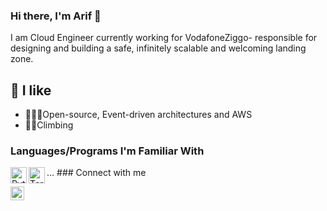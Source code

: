 ### Hi there, I'm Arif 👋

I am Cloud Engineer currently working for VodafoneZiggo- responsible for designing and building a safe, infinitely scalable and welcoming landing zone.

## 👀 I like 

- 👨🏻‍💻Open-source, Event-driven architectures and AWS
- 🧗‍♂️Climbing

### Languages/Programs I'm Familiar With

<img align="left" alt="Python" width="26px" src="https://cdn.jsdelivr.net/npm/simple-icons@3.13.0/icons/python.svg" />
<img align="left" alt="Terraform" width="26px" src="https://cdn.jsdelivr.net/npm/simple-icons@3.13.0/icons/terraform.svg" />
...
### Connect with me

[<img align="left" alt="arifakkermans | LinkedIn" width="22" src="https://cdn.jsdelivr.net/npm/simple-icons@v3/icons/linkedin.svg" />][linkedin]

[linkedin]: https://linkedin.com/in/arif-akkermans
